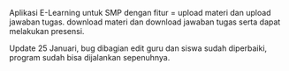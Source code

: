 Aplikasi E-Learning untuk SMP dengan fitur = upload materi dan upload jawaban tugas. download materi dan download jawaban tugas serta dapat melakukan presensi.

Update 25 Januari, bug dibagian edit guru dan siswa sudah diperbaiki, program sudah bisa dijalankan sepenuhnya.
